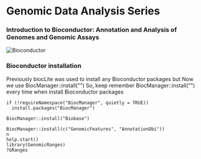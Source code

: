 # Genomic Data Analysis Series 
### Introduction to Bioconductor: Annotation and Analysis of Genomes and Genomic Assays

![Bioconductor](https://bioconductor.org/install/ "Install Bioconductor")

### Bioconductor installation
Previously biocLite was used to install any Bioconductor packages but Now we use BiocManager::install("")
So, keep remember BiocManager::install("") every time when install Bioconductor packages
```
if (!requireNamespace("BiocManager", quietly = TRUE))
  install.packages("BiocManager")

BiocManager::install("Biobase")

BiocManager::install(c("GenomicFeatures", "AnnotationDbi"))
n
help.start()
library(GenomicRanges)
?GRanges

```